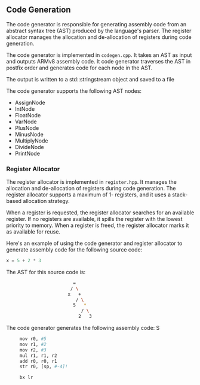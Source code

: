 ## Code Generation
The code generator is responsible for generating assembly code from an abstract syntax tree (AST) produced by the language's parser. 
The register allocator manages the allocation and de-allocation of registers during code generation.

The code generator is implemented in `codegen.cpp`. It takes an AST as input and outputs ARMv8 assembly code. It code generator traverses the AST in postfix order and generates code for each node in the AST. 
 
The output is written to a std::stringstream object and saved to a file

The code generator supports the following AST nodes:

-  AssignNode
-  IntNode
-  FloatNode
-  VarNode
-  PlusNode
-  MinusNode
-  MultiplyNode
-  DivideNode
-  PrintNode

### Register Allocator
The register allocator is implemented in `register.hpp`. It manages the allocation and de-allocation of registers during code generation. The register allocator supports a maximum of 1- registers, and it uses a stack-based allocation strategy.

When a register is requested, the register allocator searches for an available register. If no registers are available, it spills the register with the lowest priority to memory. When a register is freed, the register allocator marks it as available for reuse.

Here's an example of using the code generator and register allocator to generate assembly code for the following source code:

```c
x = 5 + 2 * 3
```

The AST for this source code is:
```sh
                         =
                        / \
                       x   +
                          / \
                         5   *
                            / \
                           2   3

```
The code generator generates the following assembly code:
S
```sh
	 mov r0, #5
	 mov r1, #2
	 mov r2, #3
	 mul r1, r1, r2
	 add r0, r0, r1
	 str r0, [sp, #-4]!

	 bx lr
```